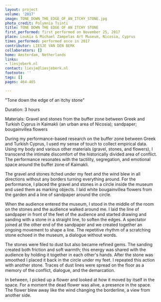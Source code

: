 ```yaml
---
layout: project
volume: '2017'
image: TONE_DOWN_THE_EDGE_OF_AN_ITCHY_STONE.jpg
photo_credit: Polymnia Tsinti
title: TONE DOWN THE EDGE OF AN ITCHY STONE
first_performed: first performed on November 25, 2017
place: Loukia & Michael Zampelas Art Museum, Nicosia, Cyprus
times_performed: performed once in 2017
contributor: LIESJE VAN DEN BERK
collaborators: []
home: Amsterdam, Netherlands
links:
- liesjeberk.nl
contact: liesje@liesjeberk.nl
footnote: ''
tags: []
pages: 464-465

---
```


"Tone down the edge of an itchy stone"

Duration: 3 hours

Materials: Gravel and stones from the buffer zone between Greek and Turkish Cyprus in Kaimakli (an urban area of Nicosia); sandpaper; bougainvillea flowers

During my performance-based research on the buffer zone between Greek and Turkish Cyprus, I used my sense of touch to collect empirical data. Using my body and various other materials (gravel, stones, and flowers), I transcend the intimate discomfort of the historically divided area of conflict. The performance resonates with the tactility, segregation, and emotional space around the buffer zone of Kaimakli.

The gravel and stones itched under my feet and the wind blew in all directions without any borders turning everything around. For the performance, I placed the gravel and stones in a circle inside the museum and used them as marking objects. I laid white bougainvillea flowers from the garden and a line of sandpaper around the circle.

When the audience entered the museum, I stood in the middle of the room on the stones and the audience walked around me. I laid the line of sandpaper in front of the feet of the audience and started drawing and sanding with a stone in a straight line, to soften the edges. A spectator joined at the other end of the sandpaper and we created together an ongoing movement to shape a line. The repetitive rhythm of a scratching stone echoed in the museum, a dialogue without words.

The stones were filed to dust but also became refined gems. The sanding created both friction and soft warmth; this energy was shared with the audience by holding it together in each other's hands. After the stone was smoothed I placed it back in the circle under my feet. I repeated this action with another stone. Traces of dust lines were spread on the floor as a memory of the conflict, dialogue, and the demarcation.

In between, I picked up a flower and looked at how it moved by itself in the space. For a moment the dead flower was alive, a presence in the space. The flower blew away like the wind changing the borderline, a view from another side.
